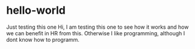 # hello-world
Just testing this one
Hi, I am testing this one to see how it works and how we can benefit in HR from this.
Otherwise I like programming, although I dont know how to programm.
